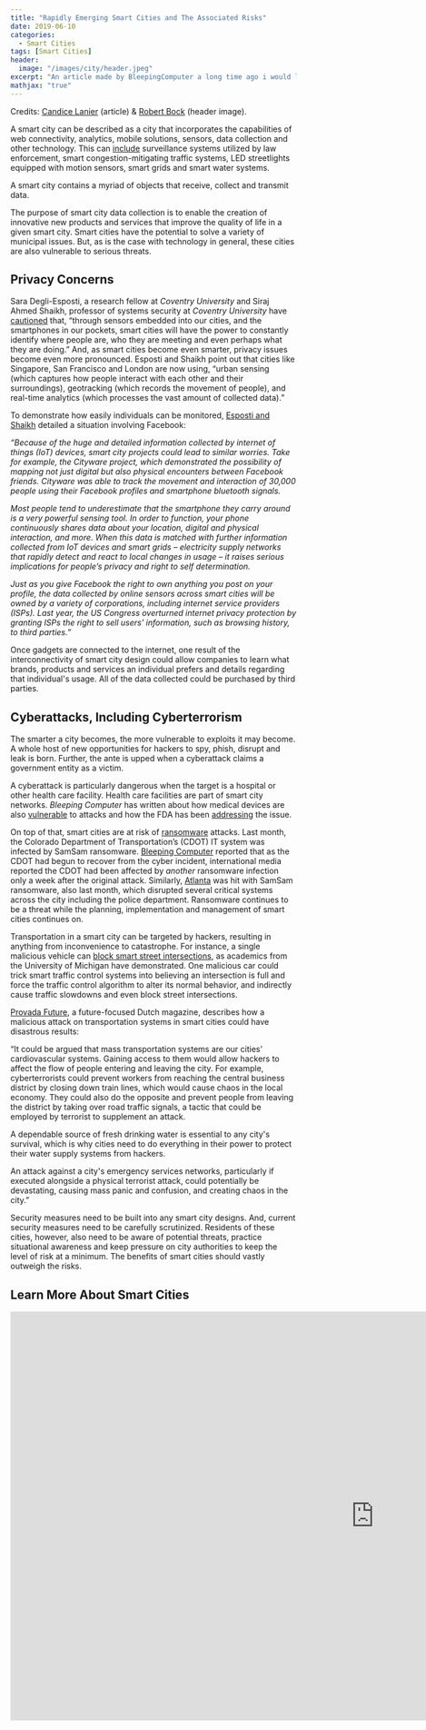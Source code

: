 ```yaml
---
title: "Rapidly Emerging Smart Cities and The Associated Risks"
date: 2019-06-10
categories:
  - Smart Cities
tags: [Smart Cities]
header:
  image: "/images/city/header.jpeg"
excerpt: "An article made by BleepingComputer a long time ago i would like to share. This topic will covered later in this blog"
mathjax: "true"
---
```


Credits:  [Candice Lanier](https://www.bleepingcomputer.com/author/candice-lanier/) (article) & [Robert Bock](https://unsplash.com/@robertbock) (header image).

A smart city can be described as a city that incorporates the capabilities of web connectivity, analytics, mobile solutions, sensors, data collection and other technology. This can [include](https://www.provada.nl/future/#/trend/smart-cities-and-the-rising-danger-of-cyber-attacks) surveillance systems utilized by law enforcement, smart congestion-mitigating traffic systems, LED streetlights equipped with motion sensors, smart grids and smart water systems.

A smart city contains a myriad of objects that receive, collect and transmit data.

The purpose of smart city data collection is to enable the creation of innovative new products and services that improve the quality of life in a given smart city. Smart cities have the potential to solve a variety of municipal issues. But, as is the case with technology in general, these cities are also vulnerable to serious threats.

## Privacy Concerns

Sara Degli-Esposti, a research fellow at *Coventry* *University* and Siraj Ahmed Shaikh, professor of systems security at *Coventry* *University* have [cautioned](https://www.independent.co.uk/life-style/gadgets-and-tech/news/smart-cities-big-data-technology-mobile-phones-internet-computers-macs-laptops-a8308566.html) that, “through sensors embedded into our cities, and the smartphones in our pockets, smart cities will have the power to constantly identify where people are, who they are meeting and even perhaps what they are doing.” And, as smart cities become even smarter, privacy issues become even more pronounced. Esposti and Shaikh point out that cities like Singapore, San Francisco and London are now using, “urban sensing (which captures how people interact with each other and their surroundings), geotracking (which records the movement of people), and real-time analytics (which processes the vast amount of collected data).”

To demonstrate how easily individuals can be monitored, [Esposti and Shaikh](https://www.independent.co.uk/life-style/gadgets-and-tech/news/smart-cities-big-data-technology-mobile-phones-internet-computers-macs-laptops-a8308566.html) detailed a situation involving Facebook:

*“Because of the huge and detailed information collected by internet of things (IoT) devices, smart city projects could lead to similar worries. Take for example, the Cityware project, which demonstrated the possibility of mapping not just digital but also physical encounters between Facebook friends. Cityware was able to track the movement and interaction of 30,000 people using their Facebook profiles and smartphone bluetooth signals.*

*Most people tend to underestimate that the smartphone they carry around is a very powerful sensing tool. In order to function, your phone continuously shares data about your location, digital and physical interaction, and more. When this data is matched with further information collected from IoT devices and smart grids – electricity supply networks that rapidly detect and react to local changes in usage – it raises serious implications for people’s privacy and right to self determination.*

*Just as you give Facebook the right to own anything you post on your profile, the data collected by online sensors across smart cities will be owned by a variety of corporations, including internet service providers (ISPs). Last year, the US Congress overturned internet privacy protection by granting ISPs the right to sell users’ information, such as browsing history, to third parties.”*

Once gadgets are connected to the internet, one result of the interconnectivity of smart city design could allow companies to learn what brands, products and services an individual prefers and details regarding that individual's usage. All of the data collected could be purchased by third parties.

## Cyberattacks, Including Cyberterrorism

The smarter a city becomes, the more vulnerable to exploits it may become. A whole host of new opportunities for hackers to spy, phish, disrupt and leak is born. Further, the ante is upped when a cyberattack claims a government entity as a victim.

A cyberattack is particularly dangerous when the target is a hospital or other health care facility. Health care facilities are part of smart city networks. *Bleeping Computer* has written about how medical devices are also [vulnerable](https://www.bleepingcomputer.com/news/security/brainjacking-a-potentially-deadly-type-of-hacking/) to attacks and how the FDA has been [addressing](https://www.bleepingcomputer.com/news/government/fda-wants-medical-devices-to-have-mandatory-built-in-update-mechanisms/) the issue.

On top of that, smart cities are at risk of [ransomware](https://www.bleepingcomputer.com/forums/f/239/ransomware-help-tech-support/) attacks. Last month, the Colorado Department of Transportation’s (CDOT) IT system was infected by SamSam ransomware. [Bleeping Computer](https://www.bleepingcomputer.com/news/security/the-week-in-ransomware-march-23rd-2018-govt-infections-zenis-and-more/) reported that as the CDOT had begun to recover from the cyber incident, international media reported the CDOT had been affected by *another* ransomware infection only a week after the original attack. Similarly, [Atlanta](https://www.bleepingcomputer.com/news/security/city-of-atlanta-it-systems-hit-by-samsam-ransomware/) was hit with SamSam ransomware, also last month, which disrupted several critical systems across the city including the police department. Ransomware continues to be a threat while the planning, implementation and management of smart cities continues on.

Transportation in a smart city can be targeted by hackers, resulting in anything from inconvenience to catastrophe.  For instance, a single malicious vehicle can [block](https://www.bleepingcomputer.com/news/technology/one-single-malicious-vehicle-can-block-smart-street-intersections-in-the-us/)[ smart street intersections](https://www.bleepingcomputer.com/news/technology/one-single-malicious-vehicle-can-block-smart-street-intersections-in-the-us/), as academics from the University of Michigan have demonstrated. One malicious car could trick smart traffic control systems into believing an intersection is full and force the traffic control algorithm to alter its normal behavior, and indirectly cause traffic slowdowns and even block street intersections.

[Provada Future](https://www.provada.nl/future/#/trend/smart-cities-and-the-rising-danger-of-cyber-attacks), a future-focused Dutch magazine, describes how a malicious attack on transportation systems in smart cities could have disastrous results:

“It could be argued that mass transportation systems are our cities' cardiovascular systems. Gaining access to them would allow hackers to affect the flow of people entering and leaving the city. For example, cyberterrorists could prevent workers from reaching the central business district by closing down train lines, which would cause chaos in the local economy. They could also do the opposite and prevent people from leaving the district by taking over road traffic signals, a tactic that could be employed by terrorist to supplement an attack.

A dependable source of fresh drinking water is essential to any city's survival, which is why cities need to do everything in their power to protect their water supply systems from hackers.

An attack against a city's emergency services networks, particularly if executed alongside a physical terrorist attack, could potentially be devastating, causing mass panic and confusion, and creating chaos in the city.”

Security measures need to be built into any smart city designs. And, current security measures need to be carefully scrutinized. Residents of these cities, however, also need to be aware of potential threats, practice situational awareness and keep pressure on city authorities to keep the level of risk at a minimum. The benefits of smart cities should vastly outweigh the risks.

## Learn More About Smart Cities

<iframe width="1280" height="720" src="https://www.youtube.com/embed/gXuPXqNdCLw" frameborder="0" allow="accelerometer; autoplay; encrypted-media; gyroscope; picture-in-picture" allowfullscreen></iframe>
